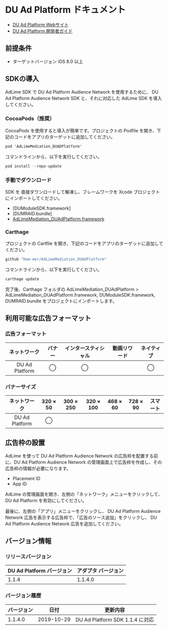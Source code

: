 # DU Ad Platform ドキュメント
- [DU Ad Platform Webサイト](http://ad.duapps.com)
- [DU Ad Platform 開発者ガイド](http://e.duapps.com/download/sdk/)

## 前提条件
- ターゲットバージョン iOS 8.0 以上

## SDKの導入
AdLime SDK で DU Ad Platform Audience Network を使用するために、 DU Ad Platform Audience Network SDK と、それに対応した AdLime SDK を導入してください。

### CocoaPods（推奨）

CocoaPods を使用すると導入が簡単です。プロジェクトの Podfile を開き、下記のコードをアプリのターゲットに追加してください。
```objectivec
pod 'AdLimeMediation_DUADPlatform'
```

コマンドラインから、以下を実行してください。
```objectivec
pod install --repo-update
```

### 手動でダウンロード
SDK を 直接ダウンロードして解凍し、フレームワークを Xcode プロジェクトにインポートしてください。
- [DUModuleSDK.framework]
- [DUMRAID.bundle]
- [AdLimeMediation_DUAdPlatform.framework](https://github.com/Ham-mer/AdLime-iOS-Pub/raw/master/DownloadZip/AdLimeMediation_DUAdPlatform/1.1.4.0.zip)

### Carthage
プロジェクトの Cartfile を開き、下記のコードをアプリのターゲットに追加してください。
```objectivec
github "Ham-mer/AdLimeMediation_DUAdPlatform"
```

コマンドラインから、以下を実行してください。
```objectivec
carthage update
```

完了後、Carthage フォルダの AdLimeMediation_DUAdPlatform > AdLimeMediation_DUAdPlatform.framework, DUModuleSDK.framework, DUMRAID.bundle をプロジェクトにインポートします。

## 利用可能な広告フォーマット

### 広告フォーマット
|ネットワーク     |バナー|インタースティシャル|動画リワード|ネイティブ|
|:-------------:|:----:|:--------------:|:--------:|:------:|
|DU Ad Platform |◯     | ◯              |          |◯       |

### バナーサイズ
|ネットワーク     |320 × 50|300 × 250 |320 × 100 |468 × 60|728 × 90|スマート   |
|:-------------:|:------:|:--------:|:--------:|:------:|:------:|:-------:|
|DU Ad Platform |◯       |         |           |        |        |         |

## 広告枠の設置
AdLime を使って DU Ad Platform Audience Network の広告枠を配置する前に、DU Ad Platform Audience Network の管理画面上で広告枠を作成し、その広告枠の情報が必要になります。
- Placement ID
- App ID

AdLime の管理画面を開き、左側の「ネットワーク」メニューをクリックして、 DU Ad Platform を有効にしてください。

最後に、左側の「アプリ」メニューをクリックし、 DU Ad Platform Audience Network 広告を表示する広告枠で、「広告のソース追加」をクリックし、 DU Ad Platform Audience Network 広告を追加してください。

## バージョン情報

### リリースバージョン
| DU Ad Platform バージョン | アダプタ バージョン |
|:------------------------|:----------------|
| 1.1.4                   | 1.1.4.0         |

### バージョン履歴
| バージョン | 日付       | 更新内容                              |
|----------|------------|-----------------------------------|
| 1.1.4.0  | 2019-10-29  | DU Ad Platform SDK 1.1.4 に対応|